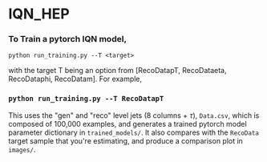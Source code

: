 # IQN_HEP

### To Train a pytorch IQN model,

`python run_training.py --T <target>`

with the target T being an option from [RecoDatapT, RecoDataeta, RecoDataphi, RecoDatam].
For example, 

### `python run_training.py --T RecoDatapT`

This uses the "gen" and "reco" level jets (8 columns + $\tau$), `Data.csv`, which is composed of 100,000 examples, and generates a trained pytorch model parameter dictionary in `trained_models/`. It also compares with the `RecoData` target sample that you're estimating, and produce a comparison plot in `images/`.

